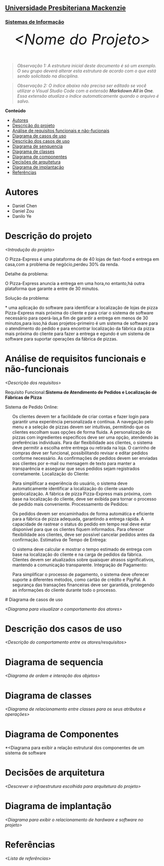 <h2><a href= "https://www.mackenzie.br">Universidade Presbiteriana Mackenzie</a></h2>
<h3><a href= "https://www.mackenzie.br/graduacao/sao-paulo-higienopolis/sistemas-de-informacao">Sistemas de Informação</a></h3>


<font size="+12"><center>
*&lt;Nome do Projeto&gt;*
</center></font>

>*Observação 1: A estrutura inicial deste documento é só um exemplo. O seu grupo deverá alterar esta estrutura de acordo com o que está sendo solicitado na disciplina.*

>*Observação 2: O índice abaixo não precisa ser editado se você utilizar o Visual Studio Code com a extensão **Markdown All in One**. Essa extensão atualiza o índice automaticamente quando o arquivo é salvo.*

**Conteúdo**

- [Autores](#nome-alunos)
- [Descrição do projeto](#introdução-do-projeto)
- [Análise de requisitos funcionais e não-fucionais](#descrição-dos-requisitos)
- [Diagrama de casos de uso](#diagrama-de-comportamento-atores)
- [Descrição dos casos de uso](#descrição-das-funcões)
- [Diagrama de senquencia](#diagrama-de-ordem-interações)
- [Diagrama de classes](#diagrama-orientado-objetos)
- [Diagrama de componentes](#diagrama-estrutura-componente)
- [Decisões de arquitetura](#decisões-de-arquitetura)
- [Diagrama de implantação](#diagrama-de-hardware-software)
- [Referências](#referências)


# Autores

* Daniel Chen
* Daniel Zou
* Danilo Ye

# Descrição do projeto

*&lt;Introdução do projeto&gt;*

<p>O Pizza-Express é uma plataforma de de 40 lojas de fast-food e entrega em casa,com a problema de  negócio,perdeu 30% da renda.</p>

<p>Detalhe da problema:</p>

<p>O Pizza-Express anuncia a entrega em uma hora,no entanto,há outra plataforma que garante a entre de 30 minutos.</p>

<p>Solução da problema:</p>

<p>* uma aplicação do software para identificar a localização de lojas de pizza Pizza-Express mais próxima do cliente e para criar o sistema de software necessário para operá-las,a fim de garantir a entrega em menos de 30 minutos,para isso,há duas projetos-primeiro é um sistema de software para o atendimento do pedido e para encontrar localização da fábrica da pizza mais próxima do cliente para fazer a entrega e egundo é um sistema de software para suportar operações da fábrica de pizzas.</p>


# Análise de requisitos funcionais e não-funcionais
*&lt;Descrição dos requisitos&gt;*
<p>Requísito Funcional:<b>Sistema de Atendimento de Pedidos e Localização de Fábricas de Pizza</b></p>
<p>Sistema de Pedido Online:</p>
<ul>
  Os clientes devem ter a facilidade de criar contas e fazer login para garantir uma experiência personalizada e contínua.
A navegação pelo menu e a seleção de pizzas devem ser intuitivas, permitindo que os clientes escolham suas opções de forma fluida.
A personalização de pizzas com ingredientes específicos deve ser uma opção, atendendo às preferências individuais.
Para dar flexibilidade aos clientes, o sistema deve permitir a escolha entre entrega ou retirada na loja.
O carrinho de compras deve ser funcional, possibilitando revisar e editar pedidos conforme necessário.
As confirmações de pedidos devem ser enviadas aos clientes por e-mail ou mensagem de texto para manter a transparência e assegurar que seus pedidos sejam registrados corretamente.
Localização do Cliente:

Para simplificar a experiência do usuário, o sistema deve automaticamente identificar a localização do cliente usando geolocalização.
A fábrica de pizza Pizza-Express mais próxima, com base na localização do cliente, deve ser exibida para tornar o processo de pedido mais conveniente.
Processamento de Pedidos:

Os pedidos devem ser encaminhados de forma automática e eficiente para a fábrica de pizza adequada, garantindo a entrega rápida.
A capacidade de rastrear o status do pedido em tempo real deve estar disponível para que os clientes fiquem informados.
Para oferecer flexibilidade aos clientes, deve ser possível cancelar pedidos antes da confirmação.
Estimativa de Tempo de Entrega:

O sistema deve calcular e mostrar o tempo estimado de entrega com base na localização do cliente e na carga de pedidos da fábrica.
Clientes devem ser atualizados sobre quaisquer atrasos significativos, mantendo a comunicação transparente.
Integração de Pagamento:

Para simplificar o processo de pagamento, o sistema deve oferecer suporte a diferentes métodos, como cartão de crédito e PayPal.
A segurança das transações financeiras deve ser garantida, protegendo as informações do cliente durante todo o processo.

  
</ul>
# Diagrama de casos de uso

*&lt;Diagrama para visualizar o comportamento dos atores&gt;*

# Descrição dos casos de uso

*&lt;Descrição do comportamento entre os atores/resquisitos&gt;*

# Diagrama de sequencia

*&lt;Diagrama de ordem e interação dos objetos&gt;*

# Diagrama de classes

*&lt;Diagrama de relacionamento entre classes para os seus atributos e operações&gt;*

# Diagrama de Componentes

*&lt;Diagrama para exibir a relação estrutural dos componentes de um sistema de software

# Decisões de arquitetura

*&lt;Descrever a infraestrutura escolhida para arquitetura do projeto&gt;*

# Diagrama de implantação

*&lt;Diagrama para exibir o relacionamento de hardware e software no projeto&gt;*

# Referências

*&lt;Lista de referências&gt;*
